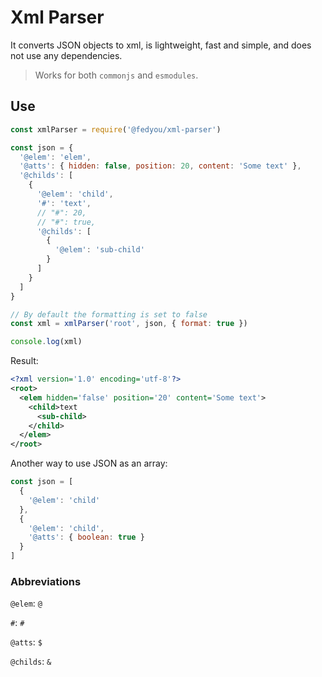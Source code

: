 # Xml Parser

It converts JSON objects to xml, is lightweight, fast and simple, and does not use any dependencies.

> Works for both `commonjs` and `esmodules`.

## Use

```js
const xmlParser = require('@fedyou/xml-parser')

const json = {
  '@elem': 'elem',
  '@atts': { hidden: false, position: 20, content: 'Some text' },
  '@childs': [
    {
      '@elem': 'child',
      '#': 'text',
      // "#": 20,
      // "#": true,
      '@childs': [
        {
          '@elem': 'sub-child'
        }
      ]
    }
  ]
}

// By default the formatting is set to false
const xml = xmlParser('root', json, { format: true })

console.log(xml)
```

Result:

```xml
<?xml version='1.0' encoding='utf-8'?>
<root>
  <elem hidden='false' position='20' content='Some text'>
    <child>text
      <sub-child>
    </child>
  </elem>
</root>
```

Another way to use JSON as an array:

```js
const json = [
  {
    '@elem': 'child'
  },
  {
    '@elem': 'child',
    '@atts': { boolean: true }
  }
]
```

### Abbreviations

`@elem`: `@`

`#`: `#`

`@atts`: `$`

`@childs`: `&`
